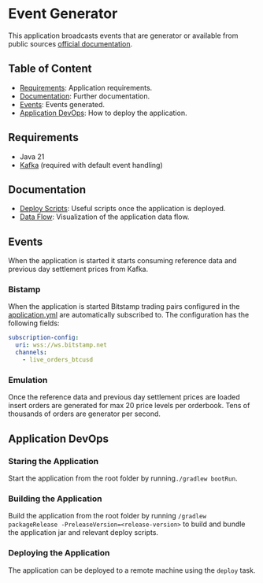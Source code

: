 # Event Generator

This application broadcasts events that are generator or available from public
sources  [official documentation](https://www.bitstamp.net/websocket/v2/).

## Table of Content

* [Requirements](#requirements): Application requirements.
* [Documentation](#documentation): Further documentation.
* [Events](#events): Events generated.
* [Application DevOps](#application-devops): How to deploy the application.

## Requirements

* Java 21
* [Kafka](https://www.apache.org/dyn/closer.cgi?path=/kafka/3.3.1/kafka_2.13-3.3.1.tgz)
  (required with default event handling)

## Documentation

* [Deploy Scripts](docs/deploy-scripts.md): Useful scripts once the application is deployed.
* [Data Flow](docs/data-flow.md): Visualization of the application data flow.

## Events

When the application is started it starts consuming reference data and previous day settlement prices from Kafka.

### Bistamp

When the application is started Bitstamp trading pairs configured in
the [application.yml](bitstamp-consumer-server/src/main/resources/application.yml) are automatically subscribed to. The
configuration has the following fields:

```yml
subscription-config:
  uri: wss://ws.bitstamp.net
  channels:
    - live_orders_btcusd
```

### Emulation

Once the reference data and previous day settlement prices are loaded insert orders are generated for max 20 price
levels per orderbook. Tens of thousands of orders are generator per second.

## Application DevOps

### Staring the Application

Start the application from the root folder by running`./gradlew bootRun`.

### Building the Application

Build the application from the root folder by running `/gradlew packageRelease -PreleaseVersion=<release-version>` to
build and bundle the application jar and relevant deploy
scripts.

### Deploying the Application

The application can be deployed to a remote machine using the `deploy` task.
